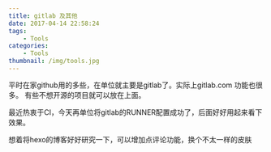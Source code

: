 ```yaml
---
title: gitlab 及其他
date: 2017-04-14 22:58:24
tags:
    - Tools
categories:
    - Tools
thumbnail: /img/tools.jpg
---
```


平时在家github用的多些，在单位就主要是gitlab了。实际上gitlab.com 功能也很多。
有些不想开源的项目就可以放在上面。

最近热衷于CI，今天再单位将gitlab的RUNNER配置成功了，后面好好用起来看下效果。

想着将hexo的博客好好研究一下，可以增加点评论功能，换个不太一样的皮肤